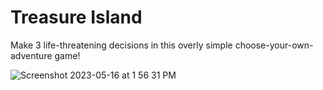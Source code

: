 # Treasure Island

Make 3 life-threatening decisions in this overly simple choose-your-own-adventure game!

![Screenshot 2023-05-16 at 1 56 31 PM](https://github.com/thenicknash/100-python-projects/assets/17819900/afa83388-0367-47c0-b342-8fb0e17f437e)
